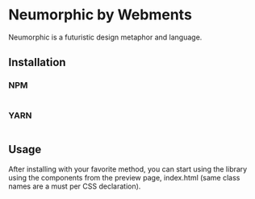 # Neumorphic by Webments
Neumorphic is a futuristic design metaphor and language.

## Installation

### NPM

```

```

### YARN

```

```

## Usage
After installing with your favorite method, you can start using the library using the components from the preview page, index.html (same class names are a must per CSS declaration).
